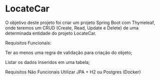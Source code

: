 # LocateCar

O objetivo deste projeto foi criar um projeto Spring Boot com Thymeleaf, onde teremos um CRUD (Create, Read, Update e Delete) de uma determinada entidade do projeto LocateCar.

Requisitos Funcionais:

Ter ao menos uma regra de validação para criação do objeto;

Listar os dados inseridos em uma tabela;

Requisitos Não Funcionais
Utilizar JPA + H2 ou Postgres (Docker)
